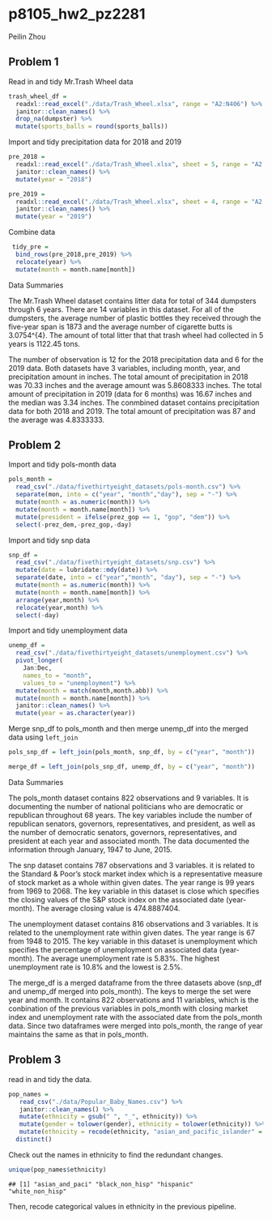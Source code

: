 p8105\_hw2\_pz2281
================
Peilin Zhou

## Problem 1

Read in and tidy Mr.Trash Wheel data

``` r
trash_wheel_df = 
  readxl::read_excel("./data/Trash_Wheel.xlsx", range = "A2:N406") %>% 
  janitor::clean_names() %>% 
  drop_na(dumpster) %>% 
  mutate(sports_balls = round(sports_balls))
```

Import and tidy precipitation data for 2018 and 2019

``` r
pre_2018 = 
  readxl::read_excel("./data/Trash_Wheel.xlsx", sheet = 5, range = "A2:B14") %>%
  janitor::clean_names() %>% 
  mutate(year = "2018")

pre_2019 = 
  readxl::read_excel("./data/Trash_Wheel.xlsx", sheet = 4, range = "A2:B8") %>% 
  janitor::clean_names() %>% 
  mutate(year = "2019")
```

Combine data

``` r
 tidy_pre = 
  bind_rows(pre_2018,pre_2019) %>% 
  relocate(year) %>% 
  mutate(month = month.name[month])
```

Data Summaries

The Mr.Trash Wheel dataset contains litter data for total of 344
dumpsters through 6 years. There are 14 variables in this dataset. For
all of the dumpsters, the average number of plastic bottles they
received through the five-year span is 1873 and the average number of
cigarette butts is 3.0754^{4}. The amount of total litter that that
trash wheel had collected in 5 years is 1122.45 tons.

The number of observation is 12 for the 2018 precipitation data and 6
for the 2019 data. Both datasets have 3 variables, including month,
year, and precipitation amount in inches. The total amount of
precipitation in 2018 was 70.33 inches and the average amount was
5.8608333 inches. The total amount of precipitation in 2019 (data for 6
months) was 16.67 inches and the median was 3.34 inches. The conmbined
dataset contains precipitation data for both 2018 and 2019. The total
amount of precipitation was 87 and the average was 4.8333333.

## Problem 2

Import and tidy pols-month data

``` r
pols_month =
  read_csv("./data/fivethirtyeight_datasets/pols-month.csv") %>% 
  separate(mon, into = c("year", "month","day"), sep = "-") %>% 
  mutate(month = as.numeric(month)) %>% 
  mutate(month = month.name[month]) %>% 
  mutate(president = ifelse(prez_gop == 1, "gop", "dem")) %>% 
  select(-prez_dem,-prez_gop,-day)
```

Import and tidy snp data

``` r
snp_df = 
  read_csv("./data/fivethirtyeight_datasets/snp.csv") %>% 
  mutate(date = lubridate::mdy(date)) %>% 
  separate(date, into = c("year","month", "day"), sep = "-") %>%
  mutate(month = as.numeric(month)) %>%
  mutate(month = month.name[month]) %>% 
  arrange(year,month) %>% 
  relocate(year,month) %>% 
  select(-day)
```

Import and tidy unemployment data

``` r
unemp_df = 
  read_csv("./data/fivethirtyeight_datasets/unemployment.csv") %>% 
  pivot_longer(
    Jan:Dec,
    names_to = "month",
    values_to = "unemployment") %>% 
  mutate(month = match(month,month.abb)) %>% 
  mutate(month = month.name[month]) %>% 
  janitor::clean_names() %>% 
  mutate(year = as.character(year))
```

Merge snp\_df to pols\_month and then merge unemp\_df into the merged
data using `left_join`

``` r
pols_snp_df = left_join(pols_month, snp_df, by = c("year", "month"))

merge_df = left_join(pols_snp_df, unemp_df, by = c("year", "month"))
```

Data Summaries

The pols\_month dataset contains 822 observations and 9 variables. It is
documenting the number of national politicians who are democratic or
republican throughout 68 years. The key variables include the number of
republican senators, governors, representatives, and president, as well
as the number of democratic senators, governors, representatives, and
president at each year and associated month. The data documented the
information through January, 1947 to June, 2015.

The snp dataset contains 787 observations and 3 variables. it is related
to the Standard & Poor’s stock market index which is a representative
measure of stock market as a whole within given dates. The year range is
99 years from 1969 to 2068. The key variable in this dataset is close
which specifies the closing values of the S&P stock index on the
associated date (year-month). The average closing value is 474.8887404.

The unemployment dataset contains 816 observations and 3 variables. It
is related to the unemployment rate within given dates. The year range
is 67 from 1948 to 2015. The key variable in this dataset is
unemployment which specifies the percentage of unemployment on
associated data (year-month). The average unemployment rate is 5.83%.
The highest unemployment rate is 10.8% and the lowest is 2.5%.

The merge\_df is a merged dataframe from the three datasets above
(snp\_df and unemp\_df merged into pols\_month). The keys to merge the
set were year and month. It contains 822 observations and 11 variables,
which is the conbination of the previous variables in pols\_month with
closing market index and unemployment rate with the associated date from
the pols\_month data. Since two dataframes were merged into pols\_month,
the range of year maintains the same as that in pols\_month.

## Problem 3

read in and tidy the data.

``` r
pop_names = 
   read_csv("./data/Popular_Baby_Names.csv") %>% 
   janitor::clean_names() %>% 
   mutate(ethnicity = gsub(" ", "_", ethnicity)) %>% 
   mutate(gender = tolower(gender), ethnicity = tolower(ethnicity)) %>% 
   mutate(ethnicity = recode(ethnicity, "asian_and_pacific_islander" = "asian_and_paci", "white_non_hispanic" = "white_non_hisp", "black_non_hispanic" = "black_non_hisp")) %>% 
  distinct()
```

Check out the names in ethnicity to find the redundant changes.

``` r
unique(pop_names$ethnicity)
```

    ## [1] "asian_and_paci" "black_non_hisp" "hispanic"       "white_non_hisp"

Then, recode categorical values in ethnicity in the previous pipeline.
